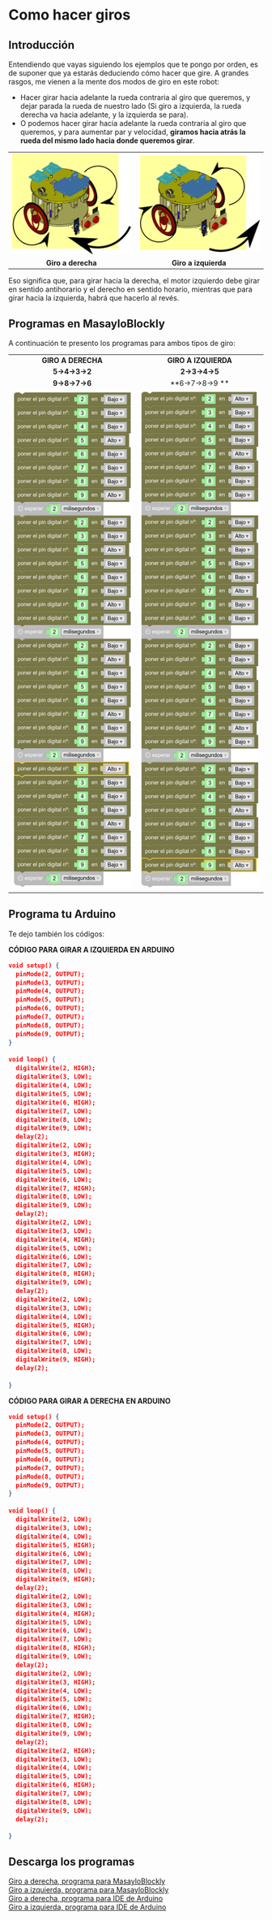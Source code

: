 # Como hacer giros
## Introducción  
Entendiendo que vayas siguiendo los ejemplos que te pongo por orden, es de suponer que ya estarás deduciendo cómo hacer que gire. A grandes rasgos, me vienen a la mente dos modos de giro en este robot:  
- Hacer girar hacia adelante la rueda contraria al giro que queremos, y dejar parada la rueda de nuestro lado (Si giro a izquierda, la rueda derecha va hacia adelante, y la izquierda se para).  
- O podemos hacer girar hacia adelante la rueda contraria al giro que queremos, y para aumentar par y velocidad, **giramos hacia atrás la rueda del mismo lado hacia donde queremos girar**.  

|  |  |  
| :-----------: | :-----------: |  
| ![Giro a derecha](./img/giroDerecha.png) | ![Giro a izquierda](./img/giroIzquierda.png) |  
|  **Giro a derecha**  |  **Giro a izquierda**  |  

Eso significa que, para girar hacia la derecha, el motor izquierdo debe girar en sentido antihorario y el derecho en sentido horario, mientras que para girar hacia la izquierda, habrá que hacerlo al revés.

## Programas en MasayloBlockly  
A continuación te presento los programas para ambos tipos de giro:  

|  |  |
| :-----------: | :-----------: |  
| **GIRO A DERECHA** | **GIRO A IZQUIERDA** |
| **5->4->3->2** | **2->3->4->5** |  
| **9->8->7->6** | **6->7->8->9 **|
| ![Giro a derecha](./img/progGiroDerecha.png) | ![Giro a izquierda](./img/programaGiroIzquierda.png) |  



## Programa tu Arduino  
Te dejo también los códigos:  

**CÓDIGO PARA GIRAR A IZQUIERDA EN ARDUINO**  
```json
void setup() {
  pinMode(2, OUTPUT);
  pinMode(3, OUTPUT);
  pinMode(4, OUTPUT);
  pinMode(5, OUTPUT);
  pinMode(6, OUTPUT);
  pinMode(7, OUTPUT);
  pinMode(8, OUTPUT);
  pinMode(9, OUTPUT);
}

void loop() {
  digitalWrite(2, HIGH);
  digitalWrite(3, LOW);
  digitalWrite(4, LOW);
  digitalWrite(5, LOW);
  digitalWrite(6, HIGH);
  digitalWrite(7, LOW);
  digitalWrite(8, LOW);
  digitalWrite(9, LOW);
  delay(2);
  digitalWrite(2, LOW);
  digitalWrite(3, HIGH);
  digitalWrite(4, LOW);
  digitalWrite(5, LOW);
  digitalWrite(6, LOW);
  digitalWrite(7, HIGH);
  digitalWrite(8, LOW);
  digitalWrite(9, LOW);
  delay(2);
  digitalWrite(2, LOW);
  digitalWrite(3, LOW);
  digitalWrite(4, HIGH);
  digitalWrite(5, LOW);
  digitalWrite(6, LOW);
  digitalWrite(7, LOW);
  digitalWrite(8, HIGH);
  digitalWrite(9, LOW);
  delay(2);
  digitalWrite(2, LOW);
  digitalWrite(3, LOW);
  digitalWrite(4, LOW);
  digitalWrite(5, HIGH);
  digitalWrite(6, LOW);
  digitalWrite(7, LOW);
  digitalWrite(8, LOW);
  digitalWrite(9, HIGH);
  delay(2);

}
```  

**CÓDIGO PARA GIRAR A DERECHA EN ARDUINO**  

```json  
void setup() {
  pinMode(2, OUTPUT);
  pinMode(3, OUTPUT);
  pinMode(4, OUTPUT);
  pinMode(5, OUTPUT);
  pinMode(6, OUTPUT);
  pinMode(7, OUTPUT);
  pinMode(8, OUTPUT);
  pinMode(9, OUTPUT);
}

void loop() {
  digitalWrite(2, LOW);
  digitalWrite(3, LOW);
  digitalWrite(4, LOW);
  digitalWrite(5, HIGH);
  digitalWrite(6, LOW);
  digitalWrite(7, LOW);
  digitalWrite(8, LOW);
  digitalWrite(9, HIGH);
  delay(2);
  digitalWrite(2, LOW);
  digitalWrite(3, LOW);
  digitalWrite(4, HIGH);
  digitalWrite(5, LOW);
  digitalWrite(6, LOW);
  digitalWrite(7, LOW);
  digitalWrite(8, HIGH);
  digitalWrite(9, LOW);
  delay(2);
  digitalWrite(2, LOW);
  digitalWrite(3, HIGH);
  digitalWrite(4, LOW);
  digitalWrite(5, LOW);
  digitalWrite(6, LOW);
  digitalWrite(7, HIGH);
  digitalWrite(8, LOW);
  digitalWrite(9, LOW);
  delay(2);
  digitalWrite(2, HIGH);
  digitalWrite(3, LOW);
  digitalWrite(4, LOW);
  digitalWrite(5, LOW);
  digitalWrite(6, HIGH);
  digitalWrite(7, LOW);
  digitalWrite(8, LOW);
  digitalWrite(9, LOW);
  delay(2);

}
```

## Descarga los programas 
[Giro a derecha, programa para MasayloBlockly](./programas/giroDerecha.bloc)  
[Giro a izquierda, programa para MasayloBlockly](./programas/giroIzquierda.bloc)  
[Giro a derecha, programa para IDE de Arduino](./programas/giroDerecha.ino)  
[Giro a izquierda, programa para IDE de Arduino](./programas/giroIzquierda.ino)  

  



